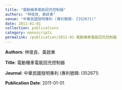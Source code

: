 ```yaml
---
title: "電動機車電能回充控制器"
authors: "林俊良、黃啟東"
venue: "中華民國發明專利 (專利號碼: I352671)"
date: 2011-01-01
collection: publications
category: manuscripts
permalink: /publication/2011-01-電動機車電能回充控制器
---
```


**Authors**: 林俊良、黃啟東

**Title**: 電動機車電能回充控制器

**Journal**: 中華民國發明專利 (專利號碼: I352671)

**Publication Date**: 2011-01-01
